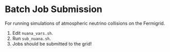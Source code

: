 # Batch Job Submission
For running simulations of atmospheric neutrino collisions on the Fermigrid.

1. Edit `nuana_vars.sh`.
2. Run `sub_nuana.sh`.
3. Jobs should be submitted to the grid!